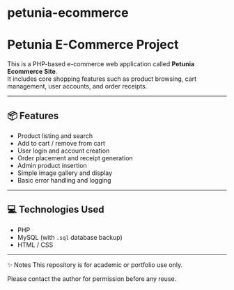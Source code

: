 # petunia-ecommerce
# Petunia E-Commerce Project

This is a PHP-based e-commerce web application called **Petunia Ecommerce Site**.  
It includes core shopping features such as product browsing, cart management, user accounts, and order receipts.

---

## 📦 Features

- Product listing and search
- Add to cart / remove from cart
- User login and account creation
- Order placement and receipt generation
- Admin product insertion
- Simple image gallery and display
- Basic error handling and logging

---

## 💻 Technologies Used

- PHP
- MySQL (with `.sql` database backup)
- HTML / CSS

---

✨ Notes
This repository is for academic or portfolio use only.

Please contact the author for permission before any reuse.
